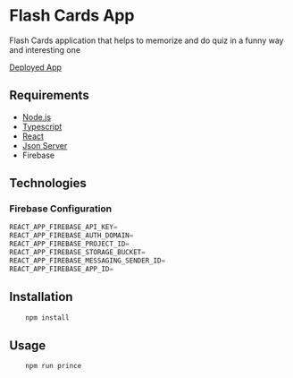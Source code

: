 # Flash Cards App


Flash Cards application that helps to memorize and do quiz in a funny way and interesting one

[Deployed App](https://flash-card-fe.netlify.app/) 

## Requirements
-   [Node.js](https://nodejs.org/en/)
-   [Typescript]()
-   [React](https://reactjs.org/)
-   [Json Server](https://www.json-server.com/)
-   Firebase

## Technologies
### Firebase Configuration

```js
REACT_APP_FIREBASE_API_KEY=
REACT_APP_FIREBASE_AUTH_DOMAIN=
REACT_APP_FIREBASE_PROJECT_ID=
REACT_APP_FIREBASE_STORAGE_BUCKET=
REACT_APP_FIREBASE_MESSAGING_SENDER_ID=
REACT_APP_FIREBASE_APP_ID=
```

## Installation

```bash
    npm install
```

## Usage

```bash
    npm run prince
```
